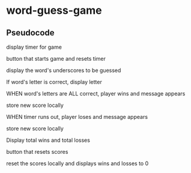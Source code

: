 # word-guess-game



## Pseudocode

display timer for game

button that starts game and resets timer

display the word's underscores to be guessed


If word's letter is correct, display letter

WHEN word's letters are ALL correct, player wins and message appears

store new score locally

WHEN timer runs out, player loses and message appears

store new score locally

Display total wins and total losses

button that resets scores

reset the scores locally and displays wins and losses to 0


